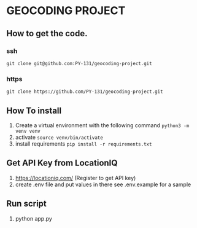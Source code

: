 # GEOCODING PROJECT

## How to get the code. 

### ssh
```
git clone git@github.com:PY-131/geocoding-project.git 

```

### https 
```
git clone https://github.com/PY-131/geocoding-project.git
```


## How To install 

1. Create a virtual environment with the following command ```python3 -m venv venv```
2. activate ```source venv/bin/activate```
3. install requirements ```pip install -r requirements.txt```

## Get API Key from LocationIQ

1. https://locationiq.com/ (Register to get API key)
2. create .env file and put values in there see .env.example for a sample

## Run script 
1. python app.py
